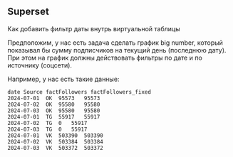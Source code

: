 ## Superset

Как добавить фильтр даты внутрь виртуальной таблицы

Предположим, у нас есть задача сделать график big number, который показывал бы сумму подписчиков на текущий день (последнюю дату). При этом на график должны действовать фильтры по дате и по источнику (соцсети).

Например, у нас есть такие данные:

    date Source factFollowers factFollowers_fixed
    2024-07-01	OK	95573	95573
    2024-07-02	OK	95580	95580
    2024-07-03	OK	95580	95580
    2024-07-01	TG	55917	55917
    2024-07-02	TG	0	55917
    2024-07-03	TG	0	55917
    2024-07-01	VK	503390	503390
    2024-07-02	VK	503384	503384
    2024-07-03	VK	503372	503372
